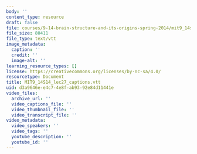 ```yaml
---
body: ''
content_type: resource
draft: false
file: courses/9-14-brain-structure-and-its-origins-spring-2014/mit9_14s14_lec27_captions.vtt
file_size: 80411
file_type: text/vtt
image_metadata:
  caption: ''
  credit: ''
  image-alt: ''
learning_resource_types: []
license: https://creativecommons.org/licenses/by-nc-sa/4.0/
resourcetype: Document
title: MIT9_14S14_lec27_captions.vtt
uid: d3a9646e-e4c7-4e8f-ab93-92e84d11441e
video_files:
  archive_url: ''
  video_captions_file: ''
  video_thumbnail_file: ''
  video_transcript_file: ''
video_metadata:
  video_speakers: ''
  video_tags: ''
  youtube_description: ''
  youtube_id: ''
---
```

